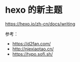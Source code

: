 # hexo 的新主题

https://hexo.io/zh-cn/docs/writing

参考：
- https://d2fan.com/
- http://niexiaotao.cn/
- https://typo.sofi.sh/
